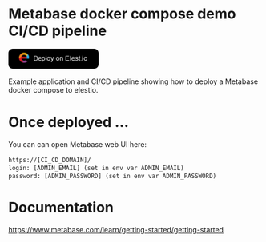 # Metabase docker compose demo CI/CD pipeline


<a href="https://dash.elest.io/deploy?source=cicd&social=dockerCompose&url=https://github.com/elestio-examples/metabase"><img src="deploy-on-elestio.png" alt="Deploy on Elest.io" width="180px" /></a>

Example application and CI/CD pipeline showing how to deploy a Metabase docker compose to elestio.


# Once deployed ...

You can can open Metabase web UI here:

    https://[CI_CD_DOMAIN]/
    login: [ADMIN_EMAIL] (set in env var ADMIN_EMAIL)
    password: [ADMIN_PASSWORD] (set in env var ADMIN_PASSWORD)



# Documentation

https://www.metabase.com/learn/getting-started/getting-started